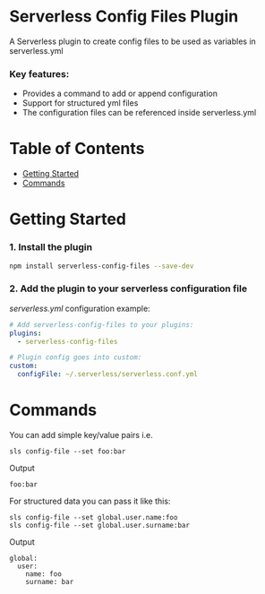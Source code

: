 Serverless Config Files Plugin
=======

A Serverless plugin to create config files to be used as variables in serverless.yml

### Key features:

- Provides a command to add or append configuration
- Support for structured yml files
- The configuration files can be referenced inside serverless.yml

# Table of Contents

- [Getting Started](#getting-started)
- [Commands](#commands)

# Getting Started

### 1. Install the plugin

```sh
npm install serverless-config-files --save-dev
```

### 2. Add the plugin to your serverless configuration file

*serverless.yml* configuration example:

```yaml
# Add serverless-config-files to your plugins:
plugins:
  - serverless-config-files

# Plugin config goes into custom:
custom:
  configFile: ~/.serverless/serverless.conf.yml
```

# Commands

You can add simple key/value pairs i.e.
```
sls config-file --set foo:bar
```

Output
```
foo:bar
```

For structured data you can pass it like this:
```
sls config-file --set global.user.name:foo
sls config-file --set global.user.surname:bar
```

Output
```
global:
  user:
    name: foo
    surname: bar
```

